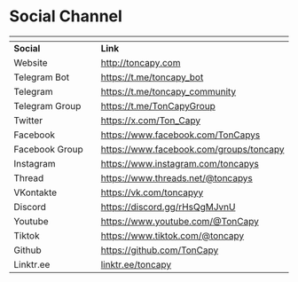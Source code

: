 # Social Channel

<table data-header-hidden><thead><tr><th width="204"></th><th></th></tr></thead><tbody><tr><td><strong>Social</strong></td><td><strong>Link</strong></td></tr><tr><td>Website</td><td><a href="http://toncapy.com">http://toncapy.com</a></td></tr><tr><td>Telegram Bot</td><td><a href="https://t.me/toncapy_bot">https://t.me/toncapy_bot</a></td></tr><tr><td>Telegram</td><td><a href="https://t.me/toncapy_community">https://t.me/toncapy_community</a></td></tr><tr><td>Telegram Group</td><td><a href="https://t.me/TonCapyGroup">https://t.me/TonCapyGroup</a></td></tr><tr><td>Twitter</td><td><a href="https://x.com/Ton_Capy">https://x.com/Ton_Capy</a></td></tr><tr><td>Facebook</td><td><a href="https://www.facebook.com/TonCapys">https://www.facebook.com/TonCapys</a></td></tr><tr><td>Facebook Group</td><td><a href="https://www.facebook.com/groups/toncapy">https://www.facebook.com/groups/toncapy</a></td></tr><tr><td>Instagram</td><td><a href="https://www.instagram.com/toncapys">https://www.instagram.com/toncapys</a></td></tr><tr><td>Thread</td><td><a href="https://www.threads.net/@toncapys">https://www.threads.net/@toncapys</a></td></tr><tr><td>VKontakte</td><td><a href="https://vk.com/toncapyy">https://vk.com/toncapyy</a></td></tr><tr><td>Discord</td><td><a href="https://discord.gg/rHsQgMJvnU">https://discord.gg/rHsQgMJvnU</a></td></tr><tr><td>Youtube</td><td><a href="https://www.youtube.com/@TonCapy">https://www.youtube.com/@TonCapy</a></td></tr><tr><td>Tiktok</td><td><a href="https://www.tiktok.com/@toncapy">https://www.tiktok.com/@toncapy</a></td></tr><tr><td>Github</td><td><a href="https://github.com/TonCapy">https://github.com/TonCapy</a></td></tr><tr><td>Linktr.ee</td><td><a href="http://linktr.ee/toncapy">linktr.ee/toncapy</a></td></tr></tbody></table>

